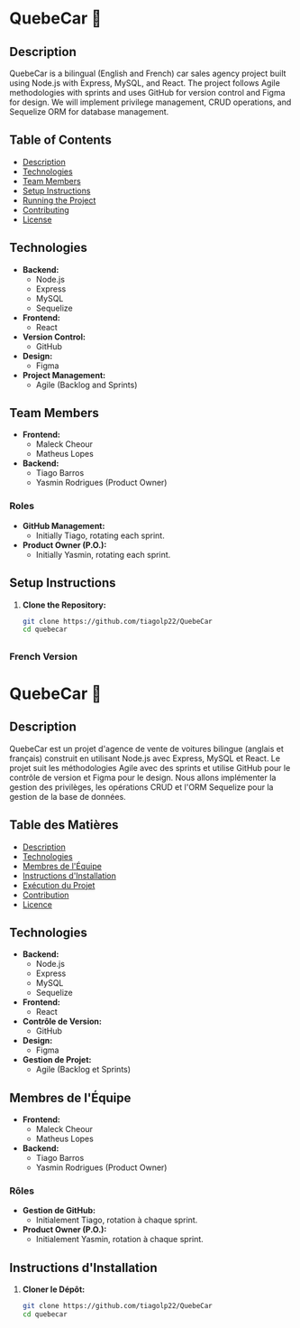 # QuebeCar 🚙

## Description

QuebeCar is a bilingual (English and French) car sales agency project built using Node.js with Express, MySQL, and React. The project follows Agile methodologies with sprints and uses GitHub for version control and Figma for design. We will implement privilege management, CRUD operations, and Sequelize ORM for database management.

## Table of Contents

- [Description](#description)
- [Technologies](#technologies)
- [Team Members](#team-members)
- [Setup Instructions](#setup-instructions)
- [Running the Project](#running-the-project)
- [Contributing](#contributing)
- [License](#license)

## Technologies

- **Backend:**
  - Node.js
  - Express
  - MySQL
  - Sequelize
- **Frontend:**
  - React
- **Version Control:**
  - GitHub
- **Design:**
  - Figma
- **Project Management:**
  - Agile (Backlog and Sprints)

## Team Members

- **Frontend:**
  - Maleck Cheour
  - Matheus Lopes
- **Backend:**
  - Tiago Barros 
  - Yasmin Rodrigues (Product Owner)

### Roles

- **GitHub Management:**
  - Initially Tiago, rotating each sprint.
- **Product Owner (P.O.):**
  - Initially Yasmin, rotating each sprint.

## Setup Instructions

1. **Clone the Repository:**
   ```bash
   git clone https://github.com/tiagolp22/QuebeCar
   cd quebecar
   
##
### French Version

# QuebeCar 🚙

## Description

QuebeCar est un projet d'agence de vente de voitures bilingue (anglais et français) construit en utilisant Node.js avec Express, MySQL et React. Le projet suit les méthodologies Agile avec des sprints et utilise GitHub pour le contrôle de version et Figma pour le design. Nous allons implémenter la gestion des privilèges, les opérations CRUD et l'ORM Sequelize pour la gestion de la base de données.

## Table des Matières

- [Description](#description)
- [Technologies](#technologies)
- [Membres de l'Équipe](#membres-de-léquipe)
- [Instructions d'Installation](#instructions-dinstallation)
- [Exécution du Projet](#exécution-du-projet)
- [Contribution](#contribution)
- [Licence](#licence)

## Technologies

- **Backend:**
  - Node.js
  - Express
  - MySQL
  - Sequelize
- **Frontend:**
  - React
- **Contrôle de Version:**
  - GitHub
- **Design:**
  - Figma
- **Gestion de Projet:**
  - Agile (Backlog et Sprints)

## Membres de l'Équipe

- **Frontend:**
  - Maleck Cheour
  - Matheus Lopes
- **Backend:**
  - Tiago Barros 
  - Yasmin Rodrigues (Product Owner)

### Rôles

- **Gestion de GitHub:**
  - Initialement Tiago, rotation à chaque sprint.
- **Product Owner (P.O.):**
  - Initialement Yasmin, rotation à chaque sprint.

## Instructions d'Installation

1. **Cloner le Dépôt:**
   ```bash
   git clone https://github.com/tiagolp22/QuebeCar
   cd quebecar
